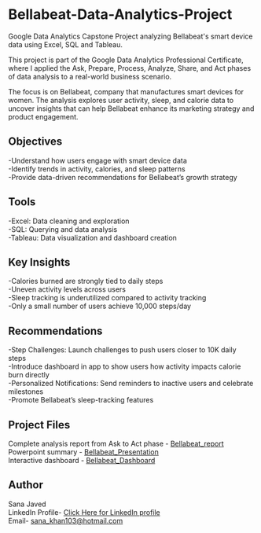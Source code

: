 # Bellabeat-Data-Analytics-Project
Google Data Analytics Capstone Project analyzing Bellabeat's smart device data using Excel, SQL and Tableau.

This project is part of the Google Data Analytics Professional Certificate, where I applied the Ask, Prepare, Process, Analyze, Share, and Act phases of data analysis to a real-world business scenario.

The focus is on Bellabeat, company that manufactures smart devices for women. The analysis explores user activity, sleep, and calorie data to uncover insights that can help Bellabeat enhance its marketing strategy and product engagement.

## Objectives
-Understand how users engage with smart device data  
-Identify trends in activity, calories, and sleep patterns  
-Provide data-driven recommendations for Bellabeat’s growth strategy  

## Tools
-Excel: Data cleaning and exploration  
-SQL: Querying and data analysis  
-Tableau: Data visualization and dashboard creation  

## Key Insights
-Calories burned are strongly tied to daily steps  
-Uneven activity levels across users  
-Sleep tracking is underutilized compared to activity tracking  
-Only a small number of users achieve 10,000 steps/day  

## Recommendations
-Step Challenges: Launch challenges to push users closer to 10K daily steps  
-Introduce dashboard in app to show users how activity impacts calorie burn directly  
-Personalized Notifications: Send reminders to inactive users and celebrate milestones  
-Promote Bellabeat’s sleep-tracking features

## Project Files
Complete analysis report from Ask to Act phase - [Bellabeat_report](Bellabeat_report.pdf)  
Powerpoint summary - [Bellabeat_Presentation](Bellabeat_Presentation.pdf)  
Interactive dashboard - <a href="https://public.tableau.com/views/bellabeat2_17598187026140/Dashboard2?:language=en-US&publish=yes&:sid=&:redirect=auth&:display_count=n&:origin=viz_share_link">Bellabeat_Dashboard</a>

## Author
Sana Javed  
LinkedIn Profile- <a href="www.linkedin.com/in/sana-javed-8147b036a"> Click Here for LinkedIn profile </a>  
Email- sana_khan103@hotmail.com
